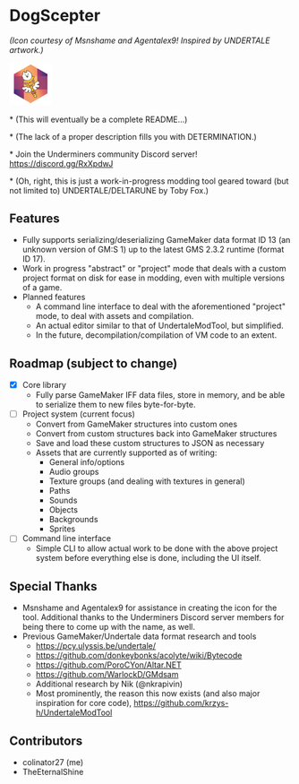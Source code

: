 # DogScepter
*(Icon courtesy of Msnshame and Agentalex9! Inspired by UNDERTALE artwork.)*

<img src="icon.png" alt="icon" width="15%" height="15%"> 

\* (This will eventually be a complete README...)

\* (The lack of a proper description fills you with DETERMINATION.)

\* Join the Underminers community Discord server! https://discord.gg/RxXpdwJ

\* (Oh, right, this is just a work-in-progress modding tool geared toward (but not limited to) UNDERTALE/DELTARUNE by Toby Fox.)

## Features
* Fully supports serializing/deserializing GameMaker data format ID 13 (an unknown version of GM:S 1) up to the latest GMS 2.3.2 runtime (format ID 17).
* Work in progress "abstract" or "project" mode that deals with a custom project format on disk for ease in modding, even with multiple versions of a game.
* Planned features
    * A command line interface to deal with the aforementioned "project" mode, to deal with assets and compilation.
    * An actual editor similar to that of UndertaleModTool, but simplified.
    * In the future, decompilation/compilation of VM code to an extent.

## Roadmap (subject to change)
- [x] Core library
    - Fully parse GameMaker IFF data files, store in memory, and be able to serialize them to new files byte-for-byte.
- [ ] Project system (current focus)
    - Convert from GameMaker structures into custom ones
    - Convert from custom structures back into GameMaker structures
    - Save and load these custom structures to JSON as necessary
    - Assets that are currently supported as of writing:
    	- General info/options
    	- Audio groups
    	- Texture groups (and dealing with textures in general)
    	- Paths
    	- Sounds
    	- Objects
    	- Backgrounds
    	- Sprites
- [ ] Command line interface
     - Simple CLI to allow actual work to be done with the above project system before everything else is done, including the UI itself. 

## Special Thanks
* Msnshame and Agentalex9 for assistance in creating the icon for the tool. Additional thanks to the Underminers Discord server members for being there to come up with the name, as well.
* Previous GameMaker/Undertale data format research and tools
    - https://pcy.ulyssis.be/undertale/
    - https://github.com/donkeybonks/acolyte/wiki/Bytecode
    - https://github.com/PoroCYon/Altar.NET
    - https://github.com/WarlockD/GMdsam
	- Additional research by Nik (@nkrapivin)
    - Most prominently, the reason this now exists (and also major inspiration for core code), https://github.com/krzys-h/UndertaleModTool

## Contributors
- colinator27 (me)
- TheEternalShine
